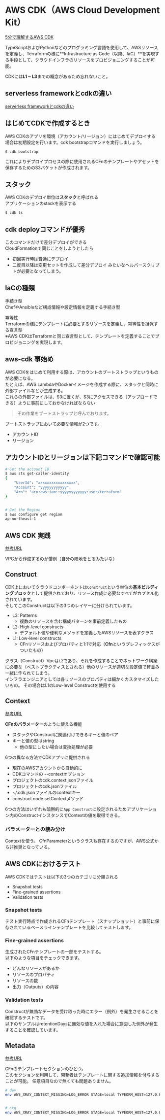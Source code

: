 # AWS CDK（AWS Cloud Development Kit）
[5分で理解するAWS CDK](https://qiita.com/Brutus/items/6c8d9bfaab7af53d154a)  

TypeScriptおよびPythonなどのプログラミング言語を使用して、AWSリソースを定義し、Terraformの様に**Infrastructure as Code（以降、IaC）**を実現する手段として、クラウドインフラのリソースをプロビジョニングすることが可能。

CDKには**L1 ~ L3**までの概念があるため忘れないこと。

## serverless frameworkとcdkの違い
[serverless frameworkとcdkの違い](https://sst.dev/chapters/using-aws-cdk-with-serverless-framework.html)

## はじめてCDKで作成するとき

AWS CDKのアプリを環境（アカウント/リージョン）にはじめてデプロイする場合は初期設定を行います。cdk bootstrapコマンドを実行しましょう。

`$ cdk bootstrap`

これによりデプロイプロセスの際に使用されるCFnのテンプレートやアセットを保存するためのS3バケットが作成されます。

## スタック

AWS CDKのデプロイ単位は**スタック**と呼ばれる  
アプリケーションのstackを表示する
```sh
$ cdk ls
```

## cdk deployコマンドが優秀

このコマンドだけで差分デプロイができる  
CloudFormationで同じことをしようとしたら  
- 初回実行時は普通にデプロイ
- 二度目以降は変更セットを作成して差分デプロイ
みたいなヘルパースクリプトが必要となってしまう。

## IaCの種類

手続き型  
ChefやAnsibleなど構成情報や設定情報を定義する手続き型

冪等性  
Terraformの様にテンプレートに必要とするリソースを定義し、冪等性を担保する宣言型  
※AWS CDKはTerraformと同じ宣言型として、テンプレートを定義することでプロビジョニングを実現します。

## aws-cdk 事始め

AWS CDKをはじめて利用する際は、アカウントのブートストラップというものが必要になる。  
たとえば、AWS LambdaやDockerイメージを作成する際に、スタックと同時に外部ファイルなどが生成する。  
これらの外部ファイルは、S3に置くが、S3にアクセスできる（アップロードできる）ように事前にしておかなければならない

>その作業をブートストラップと呼んでおります。

ブートストラップにおいて必要な情報が2つです。
- アカウントID
- リージョン

## アカウントIDとリージョンは下記コマンドで確認可能

```sh
# Get the account ID
$ aws sts get-caller-identity
{
    "UserId": "xxxxxxxxxxxxxxxxx",
    "Account": "yyyyyyyyyyyy",
    "Arn": "arn:aws:iam::yyyyyyyyyyyy:user/terraform"
}


# Get the Region
$ aws configure get region
ap-northeast-1
```

## AWS CDK 実践
[参考URL](https://dev.classmethod.jp/articles/cdk-practice-1-introduction/)

VPCから作成するのが慣例（自分の陣地をとるみたいな）

## Construct

CDK上においてクラウドコンポーネントは`Construct`という単位の**基本ビルディングブロック**として提供されており、リソース作成に必要なすべてがカプセル化されています。  
そしてこのConstructは以下の3つのレイヤーに分けられています。

- L3: Patterns
  - 複数のリソースを含む構成パターンを事前定義したもの
- L2: High-level constructs
  - デフォルト値や便利なメソッドを定義したAWSリソースを表すクラス
- L1: Low-level constructs
  - CFnリソースおよびプロパティと1:1で対応（**Cfn**というプレフィックスがついたもの）


クラス（Construct）Vpcは`L2`であり、それを作成することでネットワーク構築に必要な（ベストプラクティスとされる）他のリソースが適切な設定値で軒並み一緒に作られてしまう。  
インフラエンジニアとしては各リソースのプロパティは細かくカスタマイズしたいもの。
その場合はL1のLow-level Constructを使用する

## Context
[参考URL](https://dev.classmethod.jp/articles/cdk-practice-4-context/)

**CFnのパラメーター**のように使える機能

- スタックやConstructに関連付けできるキーと値のペア
- キーと値の型はstring
  - 他の型にしたい場合は変換処理が必要

6つの異なる方法でCDKアプリに提供される  

- 現在のAWSアカウントから自動的に
- CDKコマンドの --contextオプション
- プロジェクトのcdk.context.jsonファイル
- プロジェクトのcdk.jsonファイル
- ~/.cdk.jsonファイルのcontextキー
- construct.node.setContextメソッド

6つの方法はいずれも暗黙的に`App Construct`に設定されるためアプリケーション内のConstructインスタンスでContextの値を取得できる。

### パラメーターとの棲み分け


Contextを使う。
CfnParameterというクラスも存在するのですが、AWS公式から非推奨となっている。

## AWS CDKにおけるテスト

AWS CDKではテストは以下の3つのカテゴリに分類される

- Snapshot tests
- Fine-grained assertions
- Validation tests

### Snapshot tests

テスト実行時点で作成されるCFnテンプレート（スナップショット）と事前に保存されているベースラインテンプレートを比較してテストします。  

### Fine-grained assertions

生成されたCFnテンプレートの一部をテストする。  
以下のような項目をチェックできます。

- どんなリソースがあるか
- リソースのプロパティ
- リソースの数
- 出力（Outputs）の内容

### Validation tests

Constructが無効なデータを受け取った時にエラー（例外）を発生させることを確認するテストです。  
以下のサンプルはretentionDaysに無効な値を入れた場合に意図した例外が発生することを確認しています。

## Metadata
[参考URL](https://dev.classmethod.jp/articles/cdk-practice-6-metadata/)

CFnのテンプレートセクションのひとつ。  
このセクションを利用して、開発者はテンプレートに関する追加情報を付与することが可能。
任意項目なので無くても問題ありません。


```sh
# dev
env AWS_XRAY_CONTEXT_MISSING=LOG_ERROR STAGE=local TYPEORM_HOST=127.0.0.1 TYPEORM_PORT=23306 TYPEORM_USERNAME=albdev001admin TYPEORM_PASSWORD=0qASCyg9kj6Xj-jgVse12rgAAQamGHZg yarn client:manage register -n 'renew anycolor id' -r 'https://dev.albatross.anycolorid.com/callback' -p read


# stg
env AWS_XRAY_CONTEXT_MISSING=LOG_ERROR STAGE=local TYPEORM_HOST=127.0.0.1 TYPEORM_PORT=23306 TYPEORM_USERNAME=albstg001admin TYPEORM_PASSWORD=eFTX9TaDrKc8CylxsyKznSQI6t-CO0gB  yarn client:manage register -n 'にじさんじオフィシャルサイト（ログイン確認用）' -r 'https://dev1.smccms.aws.yuu-inc.jp/s/sample33/ichikara/callback' -p read
```